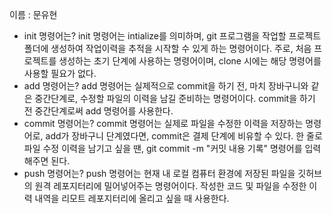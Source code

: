 이름 : 문유현
- init 명령어는?
init 명령어는 intialize를 의미하며, git 프로그램을 작업할 프로젝트 폴더에 생성하여 작업이력을 추적을 시작할 수 있게 하는 명령어이다. 주로, 처음 프로젝트를 생성하는 초기 단계에 사용하는 명령어이며, clone 시에는 해당 명령어를 사용할 필요가 없다.
- add 명령어는?
add 명령어는 실제적으로 commit을 하기 전, 마치 장바구니와 같은 중간단계로, 수정할 파일의 이력을 남길 준비하는 명령어이다. commit을 하기 전 중간단계로써 add 명령어를 사용한다.
- commit 명령어는?
commit 명령어는 실제로 파일을 수정한 이력을 저장하는 명령어로, add가 장바구니 단계였다면, commit은 결제 단계에 비유할 수 있다. 한 줄로 파일 수정 이력을 남기고 싶을 땐, git commit -m "커밋 내용 기록" 명령어를 입력해주면 된다.
- push 명령어는?
push 명령어는 현재 내 로컬 컴퓨터 환경에 저장된 파일을 깃허브의 원격 레포지터리에 밀어넣어주는 명령어이다. 작성한 코드 및 파일을 수정한 이력 내역을 리모트 레포지터리에 올리고 싶을 때 사용한다.
